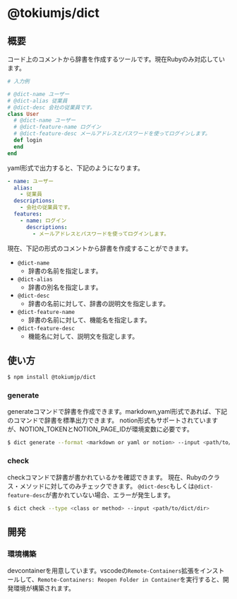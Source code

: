 # @tokiumjs/dict
## 概要
コード上のコメントから辞書を作成するツールです。現在Rubyのみ対応しています。
```ruby
# 入力例

# @dict-name ユーザー
# @dict-alias 従業員
# @dict-desc 会社の従業員です。
class User
  # @dict-name ユーザー
  # @dict-feature-name ログイン
  # @dict-feature-desc メールアドレスとパスワードを使ってログインします。
  def login
  end
end
```

yaml形式で出力すると、下記のようになります。
```yaml
- name: ユーザー
  alias:
    - 従業員
  descriptions:
    - 会社の従業員です。
  features:
    - name: ログイン
      descriptions: 
        - メールアドレスとパスワードを使ってログインします。
```

現在、下記の形式のコメントから辞書を作成することができます。
- `@dict-name`
  - 辞書の名前を指定します。
- `@dict-alias`
  - 辞書の別名を指定します。
- `@dict-desc`
  - 辞書の名前に対して、辞書の説明文を指定します。
- `@dict-feature-name`
  - 辞書の名前に対して、機能名を指定します。
- `@dict-feature-desc`
  - 機能名に対して、説明文を指定します。

## 使い方
```bash
$ npm install @tokiumjp/dict
```

### generate
generateコマンドで辞書を作成できます。markdown,yaml形式であれば、下記のコマンドで辞書を標準出力できます。
notion形式もサポートされていますが、NOTION_TOKENとNOTION_PAGE_IDが環境変数に必要です。
```bash
$ dict generate --format <markdown or yaml or notion> --input <path/to/dict/dir> --output <path/to/output/file>
```

### check
checkコマンドで辞書が書かれているかを確認できます。
現在、Rubyのクラス・メソッドに対してのみチェックできます。
`@dict-desc`もしくは`@dict-feature-desc`が書かれていない場合、エラーが発生します。
```bash
$ dict check --type <class or method> --input <path/to/dict/dir>
```

## 開発
### 環境構築
devcontainerを用意しています。vscodeの`Remote-Containers`拡張をインストールして、`Remote-Containers: Reopen Folder in Container`を実行すると、開発環境が構築されます。
